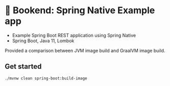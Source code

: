 # 🚀 Bookend: Spring Native Example app

- Example Spring Boot REST application using Spring Native
- Spring Boot, Java 11, Lombok

Provided a comparison between JVM image build and GraalVM image build.

## Get started

```shell
./mvnw clean spring-boot:build-image
```

